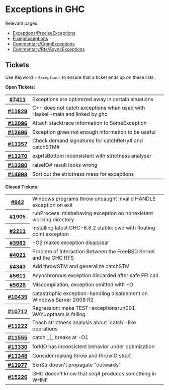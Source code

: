 # Exceptions in GHC


Relevant pages:

- [Exceptions/PreciseExceptions](exceptions/precise-exceptions)
- [FixingExceptions](fixing-exceptions)
- [Commentary/CmmExceptions](commentary/cmm-exceptions)
- [Commentary/Rts/AsyncExceptions](commentary/rts/async-exceptions)

## Tickets



Use Keyword = `Exceptions` to ensure that a ticket ends up on these lists.



**Open Tickets:**

<table><tr><th><a href="https://gitlab.haskell.org/ghc/ghc/issues/7411">#7411</a></th>
<td>Exceptions are optimized away in certain situations</td></tr>
<tr><th><a href="https://gitlab.haskell.org/ghc/ghc/issues/11829">#11829</a></th>
<td>C++ does not catch exceptions when used with Haskell-main and linked by ghc</td></tr>
<tr><th><a href="https://gitlab.haskell.org/ghc/ghc/issues/12096">#12096</a></th>
<td>Attach stacktrace information to SomeException</td></tr>
<tr><th><a href="https://gitlab.haskell.org/ghc/ghc/issues/12696">#12696</a></th>
<td>Exception gives not enough information to be useful</td></tr>
<tr><th><a href="https://gitlab.haskell.org/ghc/ghc/issues/13357">#13357</a></th>
<td>Check demand signatures for catchRetry# and catchSTM#</td></tr>
<tr><th><a href="https://gitlab.haskell.org/ghc/ghc/issues/13370">#13370</a></th>
<td>exprIsBottom inconsistent with strictness analyser</td></tr>
<tr><th><a href="https://gitlab.haskell.org/ghc/ghc/issues/13380">#13380</a></th>
<td>raiseIO# result looks wrong</td></tr>
<tr><th><a href="https://gitlab.haskell.org/ghc/ghc/issues/14998">#14998</a></th>
<td>Sort out the strictness mess for exceptions</td></tr></table>




**Closed Tickets:**

<table><tr><th><a href="https://gitlab.haskell.org/ghc/ghc/issues/942">#942</a></th>
<td>Windows programs throw uncaught Invalid HANDLE exception on exit</td></tr>
<tr><th><a href="https://gitlab.haskell.org/ghc/ghc/issues/1905">#1905</a></th>
<td>runProcess: misbehaving exception on nonexistent working directory</td></tr>
<tr><th><a href="https://gitlab.haskell.org/ghc/ghc/issues/2211">#2211</a></th>
<td>Installing latest GHC-6.8.2 stable: pwd with floating point exception</td></tr>
<tr><th><a href="https://gitlab.haskell.org/ghc/ghc/issues/3983">#3983</a></th>
<td>-O2 makes exception disappear</td></tr>
<tr><th><a href="https://gitlab.haskell.org/ghc/ghc/issues/4021">#4021</a></th>
<td>Problem of Interaction Between the FreeBSD Kernel and the GHC RTS</td></tr>
<tr><th><a href="https://gitlab.haskell.org/ghc/ghc/issues/4343">#4343</a></th>
<td>Add throwSTM and generalize catchSTM</td></tr>
<tr><th><a href="https://gitlab.haskell.org/ghc/ghc/issues/5611">#5611</a></th>
<td>Asynchronous exception discarded after safe FFI call</td></tr>
<tr><th><a href="https://gitlab.haskell.org/ghc/ghc/issues/5626">#5626</a></th>
<td>Miscompilation, exception omitted with -O</td></tr>
<tr><th><a href="https://gitlab.haskell.org/ghc/ghc/issues/10435">#10435</a></th>
<td>catastrophic exception-handling disablement on Windows Server 2008 R2</td></tr>
<tr><th><a href="https://gitlab.haskell.org/ghc/ghc/issues/10712">#10712</a></th>
<td>Regression: make TEST=exceptionsrun001 WAY=optasm is failing</td></tr>
<tr><th><a href="https://gitlab.haskell.org/ghc/ghc/issues/11222">#11222</a></th>
<td>Teach strictness analysis about `catch`-like operations</td></tr>
<tr><th><a href="https://gitlab.haskell.org/ghc/ghc/issues/11555">#11555</a></th>
<td>catch _|_ breaks at -O1</td></tr>
<tr><th><a href="https://gitlab.haskell.org/ghc/ghc/issues/13330">#13330</a></th>
<td>forkIO has inconsistent behavior under optimization</td></tr>
<tr><th><a href="https://gitlab.haskell.org/ghc/ghc/issues/13348">#13348</a></th>
<td>Consider making throw and throwIO strict</td></tr>
<tr><th><a href="https://gitlab.haskell.org/ghc/ghc/issues/13977">#13977</a></th>
<td>ExnStr doesn&apos;t propagate &quot;outwards&quot;</td></tr>
<tr><th><a href="https://gitlab.haskell.org/ghc/ghc/issues/15226">#15226</a></th>
<td>GHC doesn&apos;t know that seq# produces something in WHNF</td></tr></table>



